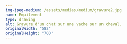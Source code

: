 ```yaml
---
img-jpeg-medium: /assets/medias/medium/gravure2.jpg
name: Empilement
type: drawing
alt: Gravure d'un chat sur une vache sur un cheval.
originalWidth: "582"
originalHeight: "700"
---
```

